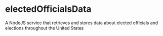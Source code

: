 # electedOfficialsData
A NodeJS service that retrieves and stores data about elected officials and elections throughout the United States
